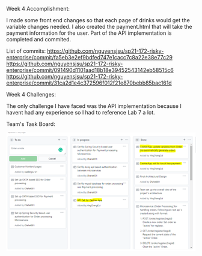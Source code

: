 Week 4 Accomplishment:

  I made some front end changes so that each page of drinks would get the variable changes needed. I also created the payment.html that will take the payment information for
  the user. Part of the API implementation is completed and commited.
  
  List of commits:
  https://github.com/nguyensjsu/sp21-172-risky-enterprise/commit/fa5eb3e2ef9bdfed747e1cacc7c8a22e38e77c29
  https://github.com/nguyensjsu/sp21-172-risky-enterprise/commit/091490d1101aad18b18e39452543142eb58515c6
  https://github.com/nguyensjsu/sp21-172-risky-enterprise/commit/31ca2d1e4c372596f012f21e870bebb85bac161d
  
Week 4 Challenges:
  
  The only challenge I have faced was the API implementation because I havent had any experience so I had to reference Lab 7 a lot.
  
Team's Task Board:

![Card Image](../images/YingChang-Week4Card.PNG)
